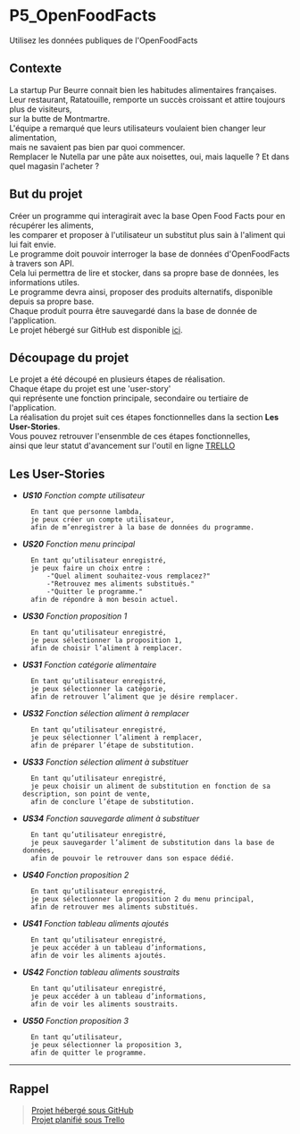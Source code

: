 # P5_OpenFoodFacts
Utilisez les données publiques de l'OpenFoodFacts

## Contexte
La startup Pur Beurre connait bien les habitudes alimentaires françaises.  
Leur restaurant, Ratatouille, remporte un succès croissant et attire toujours plus de visiteurs,  
sur la butte de Montmartre.  
L'équipe a remarqué que leurs utilisateurs voulaient bien changer leur alimentation,  
mais ne savaient pas bien par quoi commencer.  
Remplacer le Nutella par une pâte aux noisettes, oui, mais laquelle ? Et dans quel magasin l'acheter ?  

## But du projet
Créer un programme qui interagirait avec la base Open Food Facts pour en récupérer les aliments,  
les comparer et proposer à l'utilisateur un substitut plus sain à l'aliment qui lui fait envie.  
Le programme doit pouvoir interroger la base de données d'OpenFoodFacts à travers son API.  
Cela lui permettra de lire et stocker, dans sa propre base de données, les informations utiles.  
Le programme devra ainsi, proposer des produits alternatifs, disponible depuis sa propre base.  
Chaque produit pourra être sauvegardé dans la base de donnée de l'application.  
Le projet hébergé sur GitHub est disponible [ici](https://github.com/StephenAOGOLO/P5_OpenFoodFacts.git).  

## Découpage du projet
Le projet a été découpé en plusieurs étapes de réalisation.  
Chaque étape du projet est une 'user-story'  
qui représente une fonction principale, secondaire ou tertiaire de l'application.  
La réalisation du projet suit ces étapes fonctionnelles dans la section **Les User-Stories**.  
Vous pouvez retrouver l'ensenmble de ces étapes fonctionnelles,  
ainsi que leur statut d'avancement sur l'outil en ligne [TRELLO](https://trello.com/invite/b/46lT5ayx/e10292af3dc3d7b88e39166737f37d71/p5openfoodfacts) 

## Les User-Stories
* __***US10***__  *Fonction compte utilisateur*

        En tant que personne lambda,
        je peux créer un compte utilisateur,
        afin de m’enregistrer à la base de données du programme.

* __***US20***__ *Fonction menu principal*

        En tant qu’utilisateur enregistré,
        je peux faire un choix entre : 
            -"Quel aliment souhaitez-vous remplacez?"
            -"Retrouvez mes aliments substitués."
            -"Quitter le programme."
        afin de répondre à mon besoin actuel. 
* __***US30***__ *Fonction proposition 1*

        En tant qu’utilisateur enregistré,
        je peux sélectionner la proposition 1,
        afin de choisir l’aliment à remplacer.

* __***US31***__ *Fonction catégorie alimentaire*

        En tant qu’utilisateur enregistré,
        je peux sélectionner la catégorie,
        afin de retrouver l’aliment que je désire remplacer.

* __***US32***__ *Fonction sélection aliment à remplacer*

        En tant qu’utilisateur enregistré,
        je peux sélectionner l’aliment à remplacer,
        afin de préparer l’étape de substitution.
    
* __***US33***__ *Fonction sélection aliment à substituer*

        En tant qu’utilisateur enregistré,
        je peux choisir un aliment de substitution en fonction de sa description, son point de vente,
        afin de conclure l’étape de substitution.

* __***US34***__ *Fonction sauvegarde aliment à substituer*

        En tant qu’utilisateur enregistré,
        je peux sauvegarder l’aliment de substitution dans la base de données,
        afin de pouvoir le retrouver dans son espace dédié.

* __***US40***__ *Fonction proposition 2*

        En tant qu’utilisateur enregistré,
        je peux sélectionner la proposition 2 du menu principal,
        afin de retrouver mes aliments substitués.

* __***US41***__ *Fonction tableau aliments ajoutés*

        En tant qu’utilisateur enregistré,
        je peux accéder à un tableau d’informations,
        afin de voir les aliments ajoutés.

* __***US42***__ *Fonction tableau aliments soustraits*

        En tant qu’utilisateur enregistré,
        je peux accéder à un tableau d’informations,
        afin de voir les aliments soustraits.

* __***US50***__ *Fonction proposition 3*
    
        En tant qu’utilisateur,
        je peux sélectionner la proposition 3,
        afin de quitter le programme. 


---
## Rappel
>[Projet hébergé sous GitHub](https://github.com/StephenAOGOLO/P5_OpenFoodFacts.git)  
>[Projet planifié sous Trello](https://trello.com/invite/b/46lT5ayx/e10292af3dc3d7b88e39166737f37d71/p5openfoodfacts)  
